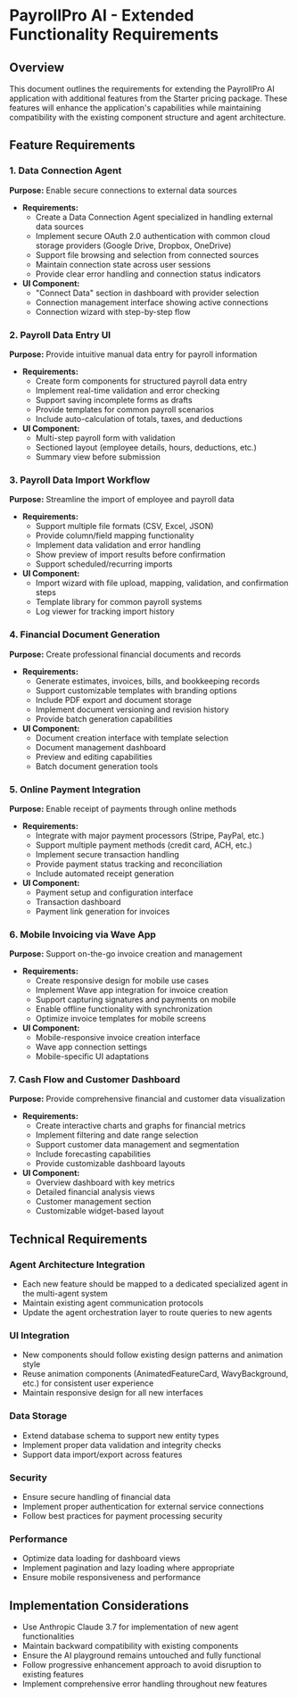 # PayrollPro AI - Extended Functionality Requirements

## Overview
This document outlines the requirements for extending the PayrollPro AI application with additional features from the Starter pricing package. These features will enhance the application's capabilities while maintaining compatibility with the existing component structure and agent architecture.

## Feature Requirements

### 1. Data Connection Agent
**Purpose:** Enable secure connections to external data sources
- **Requirements:**
  - Create a Data Connection Agent specialized in handling external data sources
  - Implement secure OAuth 2.0 authentication with common cloud storage providers (Google Drive, Dropbox, OneDrive)
  - Support file browsing and selection from connected sources
  - Maintain connection state across user sessions
  - Provide clear error handling and connection status indicators
- **UI Component:** 
  - "Connect Data" section in dashboard with provider selection
  - Connection management interface showing active connections
  - Connection wizard with step-by-step flow

### 2. Payroll Data Entry UI
**Purpose:** Provide intuitive manual data entry for payroll information
- **Requirements:**
  - Create form components for structured payroll data entry
  - Implement real-time validation and error checking
  - Support saving incomplete forms as drafts
  - Provide templates for common payroll scenarios
  - Include auto-calculation of totals, taxes, and deductions
- **UI Component:**
  - Multi-step payroll form with validation
  - Sectioned layout (employee details, hours, deductions, etc.)
  - Summary view before submission

### 3. Payroll Data Import Workflow
**Purpose:** Streamline the import of employee and payroll data
- **Requirements:**
  - Support multiple file formats (CSV, Excel, JSON)
  - Provide column/field mapping functionality
  - Implement data validation and error handling
  - Show preview of import results before confirmation
  - Support scheduled/recurring imports
- **UI Component:**
  - Import wizard with file upload, mapping, validation, and confirmation steps
  - Template library for common payroll systems
  - Log viewer for tracking import history

### 4. Financial Document Generation
**Purpose:** Create professional financial documents and records
- **Requirements:**
  - Generate estimates, invoices, bills, and bookkeeping records
  - Support customizable templates with branding options
  - Include PDF export and document storage
  - Implement document versioning and revision history
  - Provide batch generation capabilities
- **UI Component:**
  - Document creation interface with template selection
  - Document management dashboard
  - Preview and editing capabilities
  - Batch document generation tools

### 5. Online Payment Integration
**Purpose:** Enable receipt of payments through online methods
- **Requirements:**
  - Integrate with major payment processors (Stripe, PayPal, etc.)
  - Support multiple payment methods (credit card, ACH, etc.)
  - Implement secure transaction handling
  - Provide payment status tracking and reconciliation
  - Include automated receipt generation
- **UI Component:**
  - Payment setup and configuration interface
  - Transaction dashboard
  - Payment link generation for invoices

### 6. Mobile Invoicing via Wave App
**Purpose:** Support on-the-go invoice creation and management
- **Requirements:**
  - Create responsive design for mobile use cases
  - Implement Wave app integration for invoice creation
  - Support capturing signatures and payments on mobile
  - Enable offline functionality with synchronization
  - Optimize invoice templates for mobile screens
- **UI Component:**
  - Mobile-responsive invoice creation interface
  - Wave app connection settings
  - Mobile-specific UI adaptations

### 7. Cash Flow and Customer Dashboard
**Purpose:** Provide comprehensive financial and customer data visualization
- **Requirements:**
  - Create interactive charts and graphs for financial metrics
  - Implement filtering and date range selection
  - Support customer data management and segmentation
  - Include forecasting capabilities
  - Provide customizable dashboard layouts
- **UI Component:**
  - Overview dashboard with key metrics
  - Detailed financial analysis views
  - Customer management section
  - Customizable widget-based layout

## Technical Requirements

### Agent Architecture Integration
- Each new feature should be mapped to a dedicated specialized agent in the multi-agent system
- Maintain existing agent communication protocols
- Update the agent orchestration layer to route queries to new agents

### UI Integration
- New components should follow existing design patterns and animation style
- Reuse animation components (AnimatedFeatureCard, WavyBackground, etc.) for consistent user experience
- Maintain responsive design for all new interfaces

### Data Storage
- Extend database schema to support new entity types
- Implement proper data validation and integrity checks
- Support data import/export across features

### Security
- Ensure secure handling of financial data
- Implement proper authentication for external service connections
- Follow best practices for payment processing security

### Performance
- Optimize data loading for dashboard views
- Implement pagination and lazy loading where appropriate
- Ensure mobile responsiveness and performance

## Implementation Considerations
- Use Anthropic Claude 3.7 for implementation of new agent functionalities
- Maintain backward compatibility with existing components
- Ensure the AI playground remains untouched and fully functional
- Follow progressive enhancement approach to avoid disruption to existing features
- Implement comprehensive error handling throughout new features